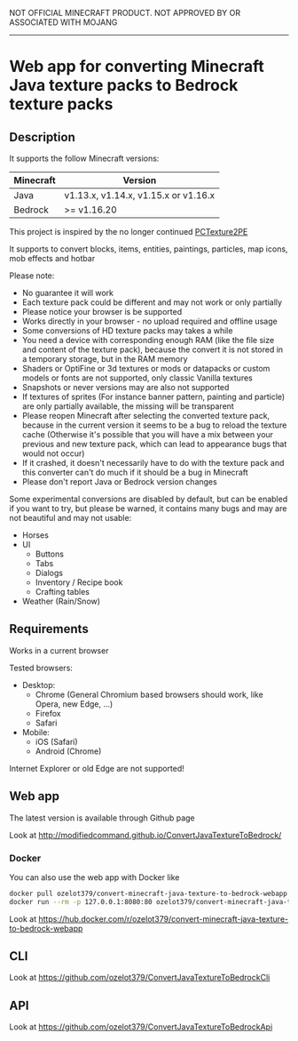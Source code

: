 NOT OFFICIAL MINECRAFT PRODUCT. NOT APPROVED BY OR ASSOCIATED WITH MOJANG

---

# Web app for converting Minecraft Java texture packs to Bedrock texture packs

## Description

It supports the follow Minecraft versions:

| Minecraft | Version |
|-----------|---------|
| Java | v1.13.x, v1.14.x, v1.15.x or v1.16.x |
| Bedrock | >= v1.16.20 |

This project is inspired by the no longer continued [PCTexture2PE](https://github.com/rodrigojxd/PCTexture2PE)

It supports to convert blocks, items, entities, paintings, particles, map icons, mob effects and hotbar

Please note:

- No guarantee it will work
- Each texture pack could be different and may not work or only partially
- Please notice your browser is be supported
- Works directly in your browser - no upload required and offline usage
- Some conversions of HD texture packs may takes a while
- You need a device with corresponding enough RAM (like the file size and content of the texture pack), because the convert it is not stored in a temporary storage, but in the RAM memory
- Shaders or OptiFine or 3d textures or mods or datapacks or custom models or fonts are not supported, only classic Vanilla textures
- Snapshots or never versions may are also not supported
- If textures of sprites (For instance banner pattern, painting and particle) are only partially available, the missing will be transparent
- Please reopen Minecraft after selecting the converted texture pack, because in the current version it seems to be a bug to reload the texture cache (Otherwise it's possible that you will have a mix between your previous and new texture pack, which can lead to appearance bugs that would not occur)
- If it crashed, it doesn't necessarily have to do with the texture pack and this converter can't do much if it should be a bug in Minecraft
- Please don't report Java or Bedrock version changes

Some experimental conversions are disabled by default, but can be enabled if you want to try, but please be warned, it contains many bugs and may are not beautiful and may not usable:
- Horses
- UI
    - Buttons
    - Tabs
    - Dialogs
    - Inventory / Recipe book
    - Crafting tables
- Weather (Rain/Snow)

## Requirements

Works in a current browser

Tested browsers:
- Desktop:
  - Chrome (General Chromium based browsers should work, like Opera, new Edge, ...)
  - Firefox
  - Safari
- Mobile:
  - iOS (Safari)
  - Android (Chrome)

Internet Explorer or old Edge are not supported!

## Web app

The latest version is available through Github page

Look at http://modifiedcommand.github.io/ConvertJavaTextureToBedrock/

### Docker

You can also use the web app with Docker like

```bash
docker pull ozelot379/convert-minecraft-java-texture-to-bedrock-webapp
docker run --rm -p 127.0.0.1:8080:80 ozelot379/convert-minecraft-java-texture-to-bedrock-webapp
```

Look at https://hub.docker.com/r/ozelot379/convert-minecraft-java-texture-to-bedrock-webapp

## CLI

Look at https://github.com/ozelot379/ConvertJavaTextureToBedrockCli

## API

Look at https://github.com/ozelot379/ConvertJavaTextureToBedrockApi
